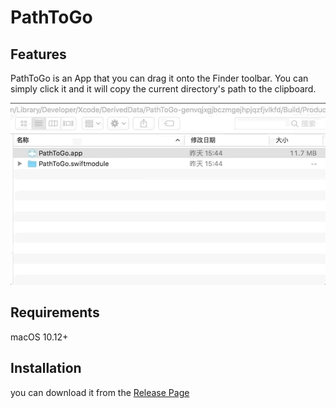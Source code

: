 # PathToGo

## Features
PathToGo is an App that you can drag it onto the Finder toolbar. You can simply click it and it will copy the current directory's path to the clipboard.

![](https://raw.githubusercontent.com/HansonStudio/PathToGo/master/screenshot.gif)

## Requirements

macOS 10.12+

## Installation

you can download it from the [Release Page]()

